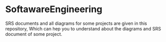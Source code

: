 # SoftawareEngineering
SRS documents and all diagrams for some projects are given in this repository, Which can hep you to understand about the diagrams and SRS document of some project.
